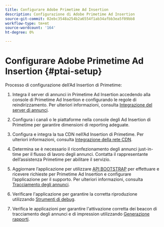 ```yaml
---
title: Configurare Adobe Primetime Ad Insertion
description: Configurazione di Adobe Primetime Ad Insertion
source-git-commit: 02ebc3548a254b2a6554f1ab34afbb3ea5f09bb8
workflow-type: tm+mt
source-wordcount: '164'
ht-degree: 0%

---
```


# Configurare Adobe Primetime Ad Insertion {#ptai-setup}

Processo di configurazione dell’Ad Insertion di Primetime:

1. Integra il server di annunci in Primetime Ad Insertion accedendo alla console di Primetime Ad Insertion e configurando le regole di reindirizzamento. Per ulteriori informazioni, consulta [Integrazione del server di annunci](/help/primetime-ad-insertion/getting-started/integrate-ad-server.md).

1. Configura i canali o le piattaforme nella console degli Ad Insertion di Primetime per garantire dimensioni di reporting adeguate.

1. Configura e integra la tua CDN nell’Ad Insertion di Primetime. Per ulteriori informazioni, consulta [Integrazione della rete CDN](integrate-cdn.md).

1. Determina se è necessario il riconfezionamento degli annunci just-in-time per il flusso di lavoro degli annunci. Contatta il rappresentante dell’assistenza Primetime per abilitare il servizio.

1. Aggiornare l’applicazione per utilizzare [API BOOTSTRAP](/help/primetime-ad-insertion/technical-reference/bootstrap-api.md) per effettuare e ricevere richieste per Primetime Ad Insertion e configurare l’applicazione per il supporto. Per ulteriori informazioni, consulta [Tracciamento degli annunci](set-up-ad-tracking.md).

1. Verificare l&#39;applicazione per garantire la corretta riproduzione utilizzando [Strumenti di debug](/help/primetime-ad-insertion/performance-monitoring-debugging-reporting/troubleshoot-and-debug.md).

1. Verifica le applicazioni per garantire l&#39;attivazione corretta dei beacon di tracciamento degli annunci e di impression utilizzando [Generazione rapporti](/help/primetime-ad-insertion/performance-monitoring-debugging-reporting/reporting-and-billing.md).
